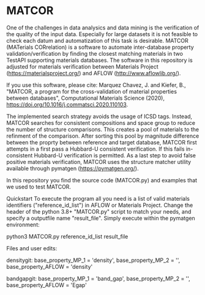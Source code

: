 # MATCOR
One of the challenges in data analysics and data mining is the verification of the quality of the input data. Especially for large datasets it is not feasible to check each datum and automatization of this task is desirable. MATCOR (MATerials CORrelation) is a software to automate inter-database property validation/verification by finding the closest matching materials in two TestAPI supporting materials databases. The software in this repository is adjusted for materials verification between Materials Project (https://materialsproject.org/) and AFLOW (http://www.aflowlib.org/). 

If you use this software, please cite: 
Marquez Chavez, J. and Kiefer, B., "MATCOR, a program for the cross-validation of material properties between databases", Computational Materials Science (2020), https://doi.org/10.1016/j.commatsci.2020.110103. 

The implemented search strategy avoids the usage of ICSD tags. Instead, MATCOR searches for consistent compositions and space group to reduce the number of structure comparisons. This creates a pool of materials to the refinment of the comparison. After sorting this pool by magnitude difference between the proprty between reference and target database, MATCOR first attempts in a first pass a Hubbard-U consistent verification. If this fails in-consistent Hubbard-U verification is permitted. As a last step to avoid false positive materials verification, MATCOR uses the structure matcher utility available through pymatgen (https://pymatgen.org/).

In this repository you find the source code (MATCOR.py) and examples that we used to test MATCOR. 


Quickstart
To execute the program all you need is a list of valid materials identifiers ("reference_id_list") in AFLOW or Materials Project. Change the header of the python 3.8+ "MATCOR.py" script to match your needs, and specify a outputfile name "result_file". Simply execute within the pymatgen environment:

python3 MATCOR.py reference_id_list result_file

Files and user edits:


densitygit: base_property_MP_1 = 'density', base_property_MP_2 = '', base_property_AFLOW = 'density'

bandgapgit: base_property_MP_1 = 'band_gap', base_property_MP_2 = '', base_property_AFLOW = 'Egap'


